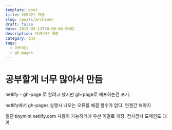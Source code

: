 ```yaml
---
template: post
title: 아카이브 개장
slug: /posts/archive/
draft: false
date: 2019-05-13T18:00:00.000Z
description: 아카이브 개장
category: 잡담
tags:
  - 아카이브
  - gh-pages
---
```


# 공부할게 너무 많아서 만듬
netlify - gh-page 로 할려고 했지만 gh-page로 배포하는건 포기.

netlify에서 gh-pages 실행시 나오는 오류를 해결 할수가 없다.
언젠간 해야지 

일단 tinymini.netlify.com 사용이 가능하기에 우선 이걸로 개장.
겸사겸사 도메인도 대여
